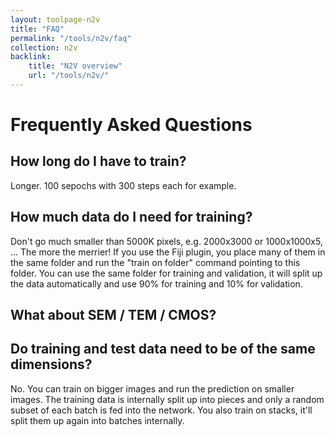 ```yaml
---
layout: toolpage-n2v
title: "FAQ"
permalink: "/tools/n2v/faq"
collection: n2v
backlink:
    title: "N2V overview"
    url: "/tools/n2v/"
---
```


# Frequently Asked Questions

## How long do I have to train?
Longer. 100 sepochs with 300 steps each for example.

## How much data do I need for training?
Don't go much smaller than 5000K pixels, e.g. 2000x3000 or 1000x1000x5, ... The more the merrier! If you use the Fiji plugin, you place many of them in the same folder and run the "train on folder" command pointing to this folder. You can use the same folder for training and validation, it will split up the data automatically and use 90% for training and 10% for validation.

## What about SEM / TEM / CMOS?

## Do training and test data need to be of the same dimensions?
No. You can train on bigger images and run the prediction on smaller images. The training data is internally split up into pieces and only a random subset of each batch is fed into the network. You also train on stacks, it'll split them up again into batches internally. 